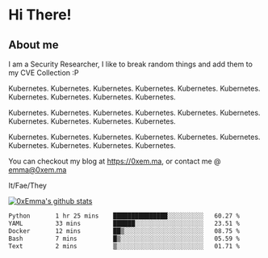 # Hi There!

## About me
I am a Security Researcher, I like to break random things and add them to my CVE Collection :P 

Kubernetes. Kubernetes. Kubernetes. Kubernetes. Kubernetes. Kubernetes. Kubernetes. Kubernetes. Kubernetes. Kubernetes.

Kubernetes. Kubernetes. Kubernetes. Kubernetes. Kubernetes. Kubernetes. Kubernetes. Kubernetes. Kubernetes. Kubernetes.

Kubernetes. Kubernetes. Kubernetes. Kubernetes. Kubernetes. Kubernetes. Kubernetes. Kubernetes. Kubernetes. Kubernetes.

You can checkout my blog at https://0xem.ma, or contact me @ [emma@0xem.ma](mailto:emma@0xem.ma)

It/Fae/They

[![0xEmma's github stats](https://github-readme-stats.vercel.app/api?username=0xEmma&count_private=true&show_icons=true&theme=gruvbox)](https://github.com/0xEmma)
<!--START_SECTION:waka-->

```txt
Python       1 hr 25 mins    ███████████████░░░░░░░░░░   60.27 %
YAML         33 mins         ██████░░░░░░░░░░░░░░░░░░░   23.51 %
Docker       12 mins         ██▒░░░░░░░░░░░░░░░░░░░░░░   08.75 %
Bash         7 mins          █▒░░░░░░░░░░░░░░░░░░░░░░░   05.59 %
Text         2 mins          ▒░░░░░░░░░░░░░░░░░░░░░░░░   01.71 %
```

<!--END_SECTION:waka-->
